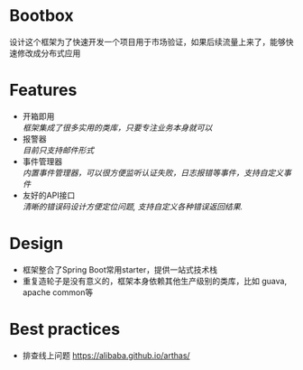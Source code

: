 # Bootbox
设计这个框架为了快速开发一个项目用于市场验证，如果后续流量上来了，能够快速修改成分布式应用

# Features
- 开箱即用 <br>
*框架集成了很多实用的类库，只要专注业务本身就可以*
- 报警器 <br>
*目前只支持邮件形式*
- 事件管理器 <br>
*内置事件管理器，可以很方便监听认证失败，日志报错等事件，支持自定义事件*
- 友好的API接口 <br>
*清晰的错误码设计方便定位问题, 支持自定义各种错误返回结果.*

# Design
- 框架整合了Spring Boot常用starter，提供一站式技术栈
- 重复造轮子是没有意义的，框架本身依赖其他生产级别的类库，比如
guava, apache common等

# Best practices
- 排查线上问题 https://alibaba.github.io/arthas/


